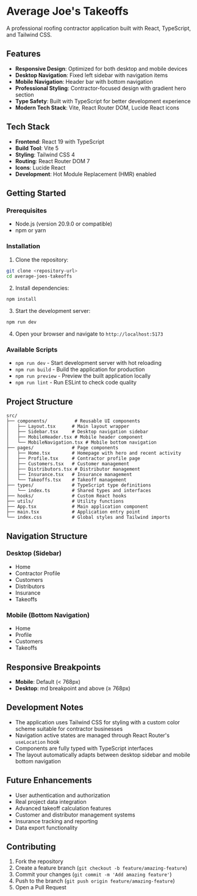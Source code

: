 # Average Joe's Takeoffs

A professional roofing contractor application built with React, TypeScript, and Tailwind CSS.

## Features

- **Responsive Design**: Optimized for both desktop and mobile devices
- **Desktop Navigation**: Fixed left sidebar with navigation items
- **Mobile Navigation**: Header bar with bottom navigation
- **Professional Styling**: Contractor-focused design with gradient hero section
- **Type Safety**: Built with TypeScript for better development experience
- **Modern Tech Stack**: Vite, React Router DOM, Lucide React icons

## Tech Stack

- **Frontend**: React 19 with TypeScript
- **Build Tool**: Vite 5
- **Styling**: Tailwind CSS 4
- **Routing**: React Router DOM 7
- **Icons**: Lucide React
- **Development**: Hot Module Replacement (HMR) enabled

## Getting Started

### Prerequisites

- Node.js (version 20.9.0 or compatible)
- npm or yarn

### Installation

1. Clone the repository:
```bash
git clone <repository-url>
cd average-joes-takeoffs
```

2. Install dependencies:
```bash
npm install
```

3. Start the development server:
```bash
npm run dev
```

4. Open your browser and navigate to `http://localhost:5173`

### Available Scripts

- `npm run dev` - Start development server with hot reloading
- `npm run build` - Build the application for production
- `npm run preview` - Preview the built application locally
- `npm run lint` - Run ESLint to check code quality

## Project Structure

```
src/
├── components/          # Reusable UI components
│   ├── Layout.tsx      # Main layout wrapper
│   ├── Sidebar.tsx     # Desktop navigation sidebar
│   ├── MobileHeader.tsx # Mobile header component
│   └── MobileNavigation.tsx # Mobile bottom navigation
├── pages/              # Page components
│   ├── Home.tsx        # Homepage with hero and recent activity
│   ├── Profile.tsx     # Contractor profile page
│   ├── Customers.tsx   # Customer management
│   ├── Distributors.tsx # Distributor management
│   ├── Insurance.tsx   # Insurance management
│   └── Takeoffs.tsx    # Takeoff management
├── types/              # TypeScript type definitions
│   └── index.ts        # Shared types and interfaces
├── hooks/              # Custom React hooks
├── utils/              # Utility functions
├── App.tsx             # Main application component
├── main.tsx            # Application entry point
└── index.css           # Global styles and Tailwind imports
```

## Navigation Structure

### Desktop (Sidebar)
- Home
- Contractor Profile
- Customers
- Distributors
- Insurance
- Takeoffs

### Mobile (Bottom Navigation)
- Home
- Profile
- Customers
- Takeoffs

## Responsive Breakpoints

- **Mobile**: Default (< 768px)
- **Desktop**: md breakpoint and above (≥ 768px)

## Development Notes

- The application uses Tailwind CSS for styling with a custom color scheme suitable for contractor businesses
- Navigation active states are managed through React Router's `useLocation` hook
- Components are fully typed with TypeScript interfaces
- The layout automatically adapts between desktop sidebar and mobile bottom navigation

## Future Enhancements

- User authentication and authorization
- Real project data integration
- Advanced takeoff calculation features
- Customer and distributor management systems
- Insurance tracking and reporting
- Data export functionality

## Contributing

1. Fork the repository
2. Create a feature branch (`git checkout -b feature/amazing-feature`)
3. Commit your changes (`git commit -m 'Add amazing feature'`)
4. Push to the branch (`git push origin feature/amazing-feature`)
5. Open a Pull Request
